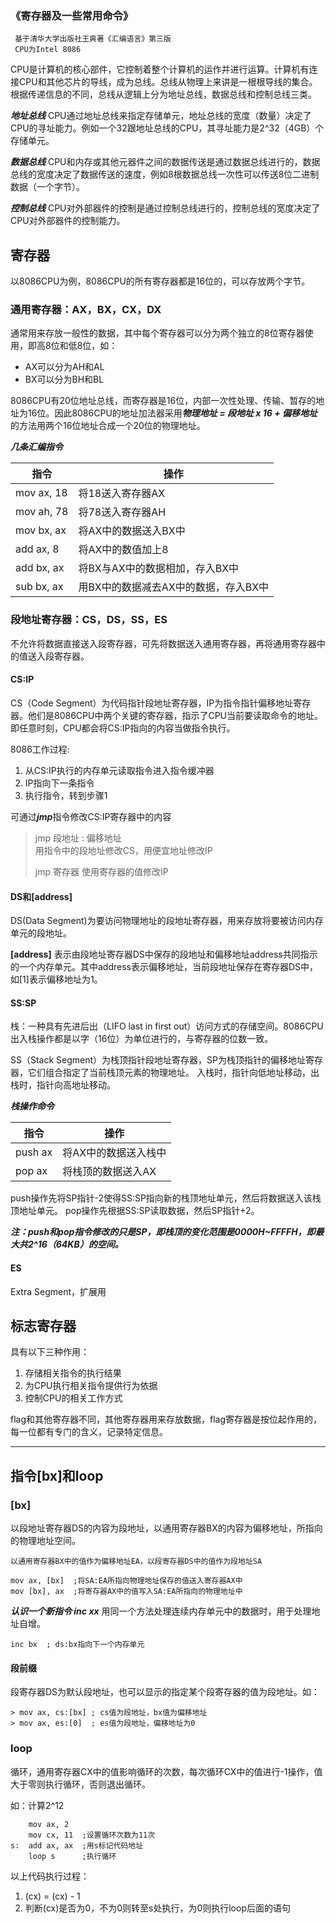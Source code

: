 
### 《寄存器及一些常用命令》

```code
 基于清华大学出版社王爽著《汇编语言》第三版
 CPU为Intel 8086
```

CPU是计算机的核心部件，它控制着整个计算机的运作并进行运算。计算机有连接CPU和其他芯片的导线，成为总线。总线从物理上来讲是一根根导线的集合。根据传递信息的不同，总线从逻辑上分为地址总线，数据总线和控制总线三类。

***地址总线***
CPU通过地址总线来指定存储单元，地址总线的宽度（数量）决定了CPU的寻址能力。例如一个32跟地址总线的CPU，其寻址能力是2^32（4GB）个存储单元。

***数据总线***
CPU和内存或其他元器件之间的数据传送是通过数据总线进行的，数据总线的宽度决定了数据传送的速度，例如8根数据总线一次性可以传送8位二进制数据（一个字节）。

***控制总线***
CPU对外部器件的控制是通过控制总线进行的，控制总线的宽度决定了CPU对外部器件的控制能力。

## 寄存器
以8086CPU为例，8086CPU的所有寄存器都是16位的，可以存放两个字节。

### 通用寄存器：AX，BX，CX，DX

通常用来存放一般性的数据，其中每个寄存器可以分为两个独立的8位寄存器使用，即高8位和低8位，如：
- AX可以分为AH和AL
- BX可以分为BH和BL

8086CPU有20位地址总线，而寄存器是16位，内部一次性处理、传输、暂存的地址为16位。因此8086CPU的地址加法器采用***物理地址 = 段地址 x 16 + 偏移地址*** 的方法用两个16位地址合成一个20位的物理地址。

***几条汇编指令***

指令 | 操作 |
---- | ---- |
mov ax, 18 | 将18送入寄存器AX |
mov ah, 78 | 将78送入寄存器AH |
mov bx, ax | 将AX中的数据送入BX中 |
add ax, 8  | 将AX中的数值加上8 |
add bx, ax | 将BX与AX中的数据相加，存入BX中 |
sub bx, ax | 用BX中的数据减去AX中的数据，存入BX中 |

### 段地址寄存器：CS，DS，SS，ES
不允许将数据直接送入段寄存器，可先将数据送入通用寄存器，再将通用寄存器中的值送入段寄存器。

#### CS:IP
CS（Code Segment）为代码指针段地址寄存器，IP为指令指针偏移地址寄存器。他们是8086CPU中两个关键的寄存器，指示了CPU当前要读取命令的地址。即任意时刻，CPU都会将CS:IP指向的内容当做指令执行。

8086工作过程:
1. 从CS:IP执行的内存单元读取指令进入指令缓冲器
2. IP指向下一条指令
3. 执行指令，转到步骤1

可通过***jmp***指令修改CS:IP寄存器中的内容

> jmp 段地址 : 偏移地址    
> 用指令中的段地址修改CS，用便宜地址修改IP
>
> jmp 寄存器
> 使用寄存器的值修改IP


#### DS和[address]
DS(Data Segment)为要访问物理地址的段地址寄存器，用来存放将要被访问内存单元的段地址。

**[address]** 表示由段地址寄存器DS中保存的段地址和偏移地址address共同指示的一个内存单元。其中address表示偏移地址，当前段地址保存在寄存器DS中，如[1]表示偏移地址为1。


#### SS:SP
栈：一种具有先进后出（LIFO last in first out）访问方式的存储空间。8086CPU出入栈操作都是以字（16位）为单位进行的，与寄存器的位数一致。

SS（Stack Segment）为栈顶指针段地址寄存器，SP为栈顶指针的偏移地址寄存器，它们组合指定了当前栈顶元素的物理地址。
入栈时，指针向低地址移动，出栈时，指针向高地址移动。

***栈操作命令***

指令 | 操作 |
---- | ---- |
push ax | 将AX中的数据送入栈中 |
pop ax | 将栈顶的数据送入AX |

push操作先将SP指针-2使得SS:SP指向新的栈顶地址单元，然后将数据送入该栈顶地址单元。
pop操作先根据SS:SP读取数据，然后SP指针+2。

***注：push和pop指令修改的只是SP，即栈顶的变化范围是0000H~FFFFH，即最大共2^16（64KB）的空间。***

#### ES
Extra Segment，扩展用

## 标志寄存器
具有以下三种作用：
1. 存储相关指令的执行结果
2. 为CPU执行相关指令提供行为依据
3. 控制CPU的相关工作方式

flag和其他寄存器不同，其他寄存器用来存放数据，flag寄存器是按位起作用的，每一位都有专门的含义，记录特定信息。


---
## 指令[bx]和loop
### [bx]
以段地址寄存器DS的内容为段地址，以通用寄存器BX的内容为偏移地址，所指向的物理地址空间。

```
以通用寄存器BX中的值作为偏移地址EA，以段寄存器DS中的值作为段地址SA

mov ax, [bx]  ;将SA:EA所指向物理地址保存的值送入寄存器AX中
mov [bx], ax  ;将寄存器AX中的值写入SA:EA所指向的物理地址中
```

***认识一个新指令 inc xx***
用同一个方法处理连续内存单元中的数据时，用于处理地址自增。
```
inc bx  ; ds:bx指向下一个内存单元
```

#### 段前缀
段寄存器DS为默认段地址，也可以显示的指定某个段寄存器的值为段地址。如：
```
> mov ax, cs:[bx] ; cs值为段地址，bx值为偏移地址
> mov ax, es:[0]  ; es值为段地址，偏移地址为0
```

### loop
循环，通用寄存器CX中的值影响循环的次数，每次循环CX中的值进行-1操作，值大于零则执行循环，否则退出循环。

如：计算2^12
```
    mov ax, 2
    mov cx, 11  ;设置循环次数为11次
s:  add ax, ax  ;用s标记代码地址
    loop s      ;执行循环
```
以上代码执行过程：
1. (cx) = (cx) - 1
2. 判断(cx)是否为0，不为0则转至s处执行，为0则执行loop后面的语句
